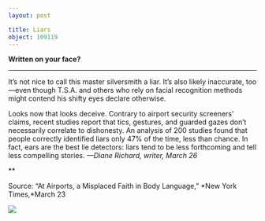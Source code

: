 ```yaml
---
layout: post

title: Liars
object: 109119
---
```

**Written on your face?**

****

It’s not nice to call this master silversmith a liar. It’s also likely inaccurate, too—even though T.S.A. and others who rely on facial recognition methods might contend his shifty eyes declare otherwise. 

Looks now that looks deceive. Contrary to airport security screeners’ claims, recent studies report that tics, gestures, and guarded gazes don’t necessarily correlate to dishonesty. An analysis of 200 studies found that people correctly identified liars only 47% of the time, less than chance. In fact, ears are the best lie detectors: liars tend to be less forthcoming and tell less compelling stories. *—Diane Richard, writer, March 26*

**

Source: “At Airports, a Misplaced Faith in Body Language,” *New York Times,*March 23

![]({{siteurl.base}}/images/14-03-26_2010.11.2_LiarEDIT-1.jpeg)
